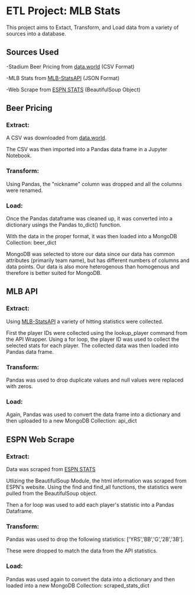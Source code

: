 # ETL Project: MLB Stats
This project aims to Extact, Transform, and Load data from a variety of sources into a database.

## Sources Used
-Stadium Beer Pricing from [data.world](https://data.world/makeovermonday/2018w43-what-will-a-beer-cost-you-at-every-major-league-ba) (CSV Format)

-MLB Stats from [MLB-StatsAPI](https://github.com/toddrob99/MLB-StatsAPI/wiki) (JSON Format)

-Web Scrape from [ESPN STATS](http://www.espn.com/mlb/history/leaders/_/breakdown/season/year/2018) (BeautifulSoup Object)

## Beer Pricing

### Extract:

A CSV was downloaded from [data.world](https://data.world/makeovermonday/2018w43-what-will-a-beer-cost-you-at-every-major-league-ba). 

The CSV was then imported into a Pandas data frame in a Jupyter Notebook.

### Transform:

Using Pandas, the "nickname" column was dropped and all the columns were renamed.

### Load:

Once the Pandas dataframe was cleaned up, it was converted into a dictionary usings the Pandas to_dict() function. 

With the data in the proper format, it was then loaded into a MongoDB Collection: beer_dict

MongoDB was selected to store our data since our data has common attributes (primarily team name), but has different numbers of columns and data points. Our data is also more heterogenous than homogenous and therefore is better suited for MongoDB.

## MLB API

### Extract:

Using [MLB-StatsAPI](https://github.com/toddrob99/MLB-StatsAPI/wiki.) a variety of hitting statistics were collected.

First the player IDs were collected using the lookup_player command from the API Wrapper. Using a for loop, the player ID was used to collect the selected stats for each player. The collected data was then loaded into  Pandas data frame. 

### Transform:

Pandas was used to drop duplicate values and null values were replaced with zeros.

### Load:

Again, Pandas was used to convert the data frame into a dictionary and then uploaded to a new MongoDB Collection: api_dict

## ESPN Web Scrape

### Extract:

Data was scraped from [ESPN STATS](http://www.espn.com/mlb/history/leaders/_/breakdown/season/year/2018)


Utlizing the BeautifulSoup Module, the html information was scraped from ESPN's website. Using the find and find_all functions, the statistics were pulled from the BeautifulSoup object.

Then a for loop was used to add each player's statistic into a Pandas Dataframe.

### Transform:

Pandas was used to drop the following statistics: ['YRS','BB','G','2B','3B'].

These were dropped to match the data from the API statistics.

### Load:

Pandas was used again to convert the data into a dictionary and then loaded into a new MongoDB Collection: scraped_stats_dict
